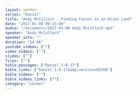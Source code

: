 ```yaml
---
layout: sermon
series: "Daniel"
title: "Andy McCulloch - Finding Favour in an Alien Land"
date: "2017-01-08 09:15:00"
audio: "/documents/2017-01-08 Andy McCulloch.mp3"
speaker: "Andy McCulloch"
speaker_info: ""
duration: "14'06"
youtube_videos: [""]
vimeo_videos: [""]
slides: [""]
files: [""]
bible_passages: ["Daniel 1:8-17"]
bible_links: ["Daniel 1:8-17&amp;version=NIVUK"]
bible_videos: [""]
bible_videos_links: [""]
category: "sermon"
---
```

